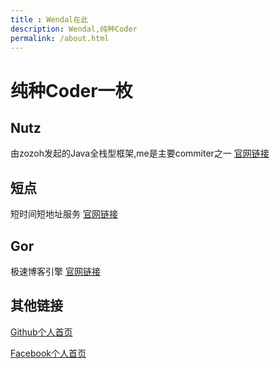 ```yaml
---
title : Wendal在此
description: Wendal,纯种Coder
permalink: /about.html
---
```


纯种Coder一枚
============================================

Nutz
----

由zozoh发起的Java全栈型框架,me是主要commiter之一
[官网链接](http://nutzam.com)

短点
---

短时间短地址服务 [官网链接](http://nutz.cn)

Gor
---

极速博客引擎 [官网链接](http://github.com/wendal/gor)

其他链接
-------

[Github个人首页](http://github.com/wendal)

[Facebook个人首页](https://www.facebook.com/wendal.chen)

